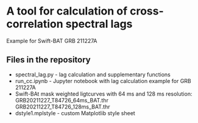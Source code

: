 # A tool for calculation of cross-correlation spectral lags 
Example for Swift-BAT GRB 211227A

## Files in the repository

 
+ spectral_lag.py - lag calculation and supplementary functions 
+ run_cc.ipynb - Jupyter notebook with lag calculation example for GRB 211227A
+ Swift-BAt mask weighted ligtcurves with 64 ms and 128 ms resolution:  
    GRB20211227_T84726_64ms_BAT.thr
    GRB20211227_T84726_128ms_BAT.thr
+ dstyle1.mplstyle - custom Matplotlib style sheet